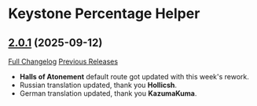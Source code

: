 # Keystone Percentage Helper

## [2.0.1](https://github.com/ZelionGG/KeystonePercentageHelper/releases/tag/2.0.1) (2025-09-12)

[Full Changelog](https://github.com/ZelionGG/KeystonePercentageHelper/compare/2.0...2.0.1) [Previous Releases](https://github.com/ZelionGG/KeystonePercentageHelper/releases)

- **Halls of Atonement** default route got updated with this week's rework.
- Russian translation updated, thank you **Hollicsh**.
- German translation updated, thank you **KazumaKuma**.


